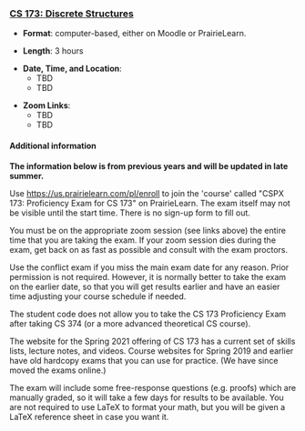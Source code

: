 <!---
Feel free to change this link if there is something more appropriate.
Do not change the anchor name.
-->

### <a name="CS173" class="anchor"></a>[CS 173: Discrete Structures](https://wiki.illinois.edu/wiki/display/cs173/Home)

* **Format**: computer-based, either on Moodle or PrairieLearn.
<!--- -->
* **Length**: 3 hours
<!--- -->
* **Date, Time, and Location**:  
  * TBD
  * TBD
<!--- -->
* **Zoom Links**: 
   * TBD
   * TBD

<!--- -->

#### Additional information

**The information below is from previous years and will be updated in late summer.**

Use https://us.prairielearn.com/pl/enroll to join the 'course' called "CSPX 173: Proficiency Exam for CS 173" on PrairieLearn. The exam itself may not be visible until the start time. There is no sign-up form to fill out.

You must be on the appropriate zoom session (see links above) the entire time that you are taking the exam.  If your zoom session dies during the exam, get back on as fast as possible and consult with the exam proctors.

Use the conflict exam if you miss the main exam date for any reason. Prior permission is not required.   However, it is normally better to take the exam on the earlier date, so that you will get results earlier and have an easier time adjusting your course schedule if needed.

The student code does not allow you to take the CS 173 Proficiency Exam after taking CS 374 (or a more advanced theoretical CS course).

The website for the Spring 2021 offering of CS 173 has a current set of skills lists, lecture notes, and videos. Course websites for Spring 2019 and earlier have old hardcopy exams that you can use for practice. (We have since moved the exams online.)

The exam will include some free-response questions (e.g. proofs) which are manually graded, so it will take a few days for results to be available. You are not required to use LaTeX to format your math, but you will be given a LaTeX reference sheet in case you want it.
